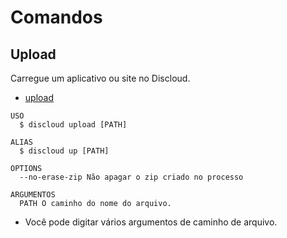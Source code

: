 # Comandos

## Upload

Carregue um aplicativo ou site no Discloud.

- [upload](#upload)

```sh-session
USO
  $ discloud upload [PATH]

ALIAS
  $ discloud up [PATH]

OPTIONS
  --no-erase-zip Não apagar o zip criado no processo

ARGUMENTOS
  PATH O caminho do nome do arquivo.
```

- Você pode digitar vários argumentos de caminho de arquivo.
